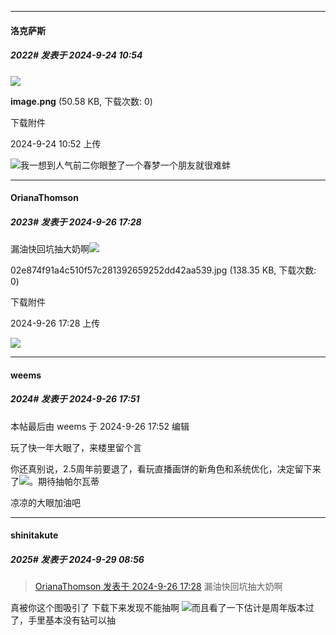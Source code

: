 ﻿
*****

####  洛克萨斯  
##### 2022#       发表于 2024-9-24 10:54

<img src="https://img.saraba1st.com/forum/202409/24/105215t3mkkjb9o15dl1rn.png" referrerpolicy="no-referrer">

<strong>image.png</strong> (50.58 KB, 下载次数: 0)

下载附件

2024-9-24 10:52 上传

<img src="https://static.saraba1st.com/image/smiley/face2017/067.png" referrerpolicy="no-referrer">我一想到人气前二你眼整了一个春梦一个朋友就很难蚌


*****

####  OrianaThomson  
##### 2023#       发表于 2024-9-26 17:28

漏油快回坑抽大奶啊<img src="https://static.saraba1st.com/image/smiley/face2017/067.png" referrerpolicy="no-referrer">

02e874f91a4c510f57c281392659252dd42aa539.jpg
(138.35 KB, 下载次数: 0)

下载附件

2024-9-26 17:28 上传

<img src="https://img.saraba1st.com/forum/202409/26/172846jzw2ssfsmnmw6m55.jpg" referrerpolicy="no-referrer">


*****

####  weems  
##### 2024#       发表于 2024-9-26 17:51

 本帖最后由 weems 于 2024-9-26 17:52 编辑 

玩了快一年大眼了，来楼里留个言

你还真别说，2.5周年前要退了，看玩直播画饼的新角色和系统优化，决定留下来了<img src="https://static.saraba1st.com/image/smiley/face2017/067.png" referrerpolicy="no-referrer">。期待抽帕尔瓦蒂

凉凉的大眼加油吧


*****

####  shinitakute  
##### 2025#       发表于 2024-9-29 08:56

<blockquote><a href="httphttps://bbs.saraba1st.com/2b/forum.php?mod=redirect&amp;goto=findpost&amp;pid=66313554&amp;ptid=2064120" target="_blank">OrianaThomson 发表于 2024-9-26 17:28</a>
漏油快回坑抽大奶啊</blockquote>
真被你这个图吸引了 下载下来发现不能抽啊
<img src="https://static.saraba1st.com/image/smiley/face2017/009.gif" referrerpolicy="no-referrer">而且看了一下估计是周年版本过了，手里基本没有钻可以抽

